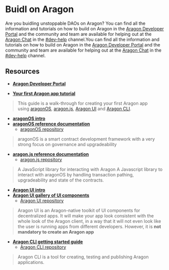 # Buidl on Aragon
Are you buidling unstoppable DAOs on Aragon? You can find all the information and tutorials on how to build on Aragon in the [Aragon Developer Portal](https://hack.aragon.org) and the community and team are available for helping out at the [Aragon Chat](https://aragon.chat) in the [#dev-help](https://aragon.chat/channel/dev-help) channel.You can find all the information and tutorials on how to build on Aragon in the [Aragon Developer Portal](https://hack.aragon.org) and the community and team are available for helping out at the [Aragon Chat](https://aragon.chat) in the [#dev-help](https://aragon.chat/channel/dev-help) channel.

## Resources
- [**Aragon Developer Portal**](https://hack.aragon.org/)

- [**Your first Aragon app tutorial**](https://hack.aragon.org/docs/tutorial.html)

> This guide is a walk-through for creating your first Aragon app using [aragonOS](https://hack.aragon.org/docs/aragonos-intro.html), [aragon.js](https://hack.aragon.org/docs/aragonjs-ref.html), [Aragon UI](https://hack.aragon.org/docs/aragonui-intro.html) and [Aragon CLI](https://hack.aragon.org/docs/cli-usage.html).

- [**aragonOS intro**](https://hack.aragon.org/docs/aragonos-intro.html)
- [**aragonOS reference documentation**](https://hack.aragon.org/docs/aragonos-ref.html)
    - [aragonOS repository](https://github.com/aragon/aragonos)

> aragonOS is a smart contract development framework with a very strong focus on governance and upgradeability

- [**aragon.js reference documentation**](https://hack.aragon.org/docs/aragonjs-ref.html)
    - [aragon.js repository](https://github.com/aragon/aragon.js)

> A JavaScript library for interacting with Aragon
> A Javascript library to interact with aragonOS by handling transaction pathing, upgradeability and state of the contracts.

- [**Aragon UI intro**](https://hack.aragon.org/docs/aragonui-intro.html)
- [**Aragon UI gallery of UI components**](https://ui.aragon.org/)
    - [Aragon UI repository](https://github.com/aragon/aragon-ui)

> Aragon UI is an Aragon-native toolkit of UI components for decentralized apps.
> It will make your app look consistent with the whole look of the Aragon client, in a way that it will not even look like the user is running apps from different developers. However, it is **not mandatory to create an Aragon app**

- [**Aragon CLI getting started guide**](https://hack.aragon.org/docs/cli-usage.html)
    - [Aragon CLI repository](https://github.com/aragon/aragon-cli)

> Aragon CLI is a tool for creating, testing and publishing Aragon applications.
